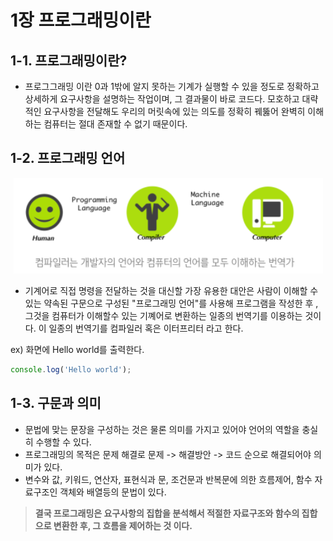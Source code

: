 # 1장 프로그래밍이란

## 1-1. 프로그래밍이란?

- 프로그그래밍 이란 0과 1밖에 알지 못하는 기계가 실행할 수 있을 정도로 정확하고 상세하게 요구사항을 설명하는 작업이며, 그 결과물이 바로 코드다. 모호하고 대략적인 요구사항을 전달해도 우리의 머릿속에 있는 의도를 정확히 꿰뚫어 완벽히 이해하는 컴퓨터는 절대 존재할 수 없기 때문이다.

## 1-2. 프로그래밍 언어

<p align="center"><img src = "https://github.com/jindream6128/jindream6128.github.io/blob/main/_images/04091.jpg?raw=true"></p>

- 기계어로 직접 명령을 전달하는 것을 대신할 가장 유용한 대안은 사람이 이해할 수 있는 약속된 구문으로 구성된 "프로그래밍 언어"를 사용해 프로그램을 작성한 후 , 그것을 컴퓨터가 이해할수 있는 기꼐어로 변환하는 일종의 번역기를 이용하는 것이다. 이 일종의 번역기를 컴파일러 혹은 이터프리터 라고 한다.

ex) 화면에 Hello world를 출력한다.

```javascript
console.log('Hello world');
```

## 1-3. 구문과 의미

- 문법에 맞는 문장을 구성하는 것은 물론 의미를 가지고 있어야 언어의 역할을 충실히 수행할 수 있다.
- 프로그래밍의 목적은 문제 해결로 문제 -> 해결방안 -> 코드 순으로 해결되어야 의미가 있다.
- 변수와 값, 키워드, 연산자, 표현식과 문, 조건문과 반복문에 의한 흐름제어, 함수 자료구조인 객체와 배열등의 문법이 있다.

> **결국 프로그래밍은 요구사항의 집합을 분석해서 적절한 자료구조와 함수의 집합으로 변환한 후, 그 흐름을 제어하는 것 이다.**
